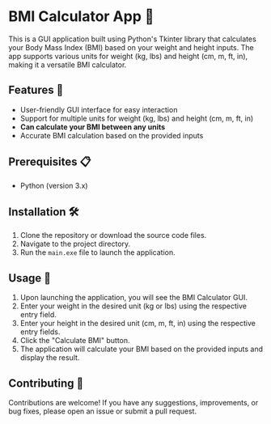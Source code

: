 # BMI Calculator App 📏

This is a GUI application built using Python's Tkinter library that calculates your Body Mass Index (BMI) based on your weight and height inputs. The app supports various units for weight (kg, lbs) and height (cm, m, ft, in), making it a versatile BMI calculator.

## Features 🚀

- User-friendly GUI interface for easy interaction
- Support for multiple units for weight (kg, lbs) and height (cm, m, ft, in) 
- **Can calculate your BMI between any units**
- Accurate BMI calculation based on the provided inputs

## Prerequisites 📋

- Python (version 3.x)

## Installation 🛠️

1. Clone the repository or download the source code files.
2. Navigate to the project directory.
3. Run the `main.exe` file to launch the application.

## Usage 📖

1. Upon launching the application, you will see the BMI Calculator GUI.
2. Enter your weight in the desired unit (kg or lbs) using the respective entry field.
3. Enter your height in the desired unit (cm, m, ft, in) using the respective entry fields.
4. Click the "Calculate BMI" button.
5. The application will calculate your BMI based on the provided inputs and display the result.

## Contributing 🤝

Contributions are welcome! If you have any suggestions, improvements, or bug fixes, please open an issue or submit a pull request.
